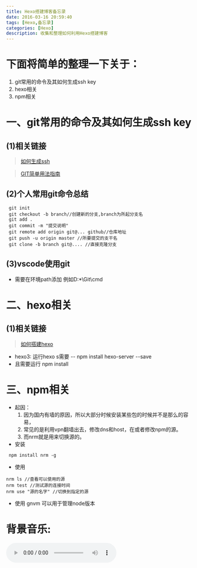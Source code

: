```yaml
---
title: Hexo搭建博客备忘录
date: 2016-03-16 20:59:40
tags: [Hexo,备忘录]
categories: [Hexo]
description: 收集和整理如何利用Hexo搭建博客
---
```

# 下面将简单的整理一下关于：

1. git常用的命令及其如何生成ssh key
2. hexo相关
3. npm相关

<!--more-->

# 一、git常用的命令及其如何生成ssh key

## (1)相关链接
> [如何生成ssh](http://wiki.jikexueyuan.com/project/git-tutorial/remote-repository.html)

> [GIT简单用法指南](http://rogerdudler.github.io/git-guide/index.zh.html)

## (2)个人常用git命令总结
```
 git init
 git checkout -b branch//创建新的分支,branch为所起分支名
 git add .
 git commit -m "提交说明"
 git remote add origin git@... github//仓库地址
 git push -u origin master //所要提交的支干名
 git clone -b branch git@.... //直接克隆分支
 ```

## (3)vscode使用git
* 需要在环境path添加 例如D:\*\Git\cmd

# 二、hexo相关

## (1)相关链接
> [如何搭建hexo](http://www.jianshu.com/p/465830080ea9)
* hexo3: 运行hexo s需要 -- npm install hexo-server --save
* 且需要运行 npm install


# 三、npm相关
* 起因：
	1. 因为国内有墙的原因，所以大部分时候安装某些包的时候并不是那么的容易，
	2. 常见的是利用vpn翻墙出去，修改dns和host，在或者修改npm的源。
	3. 而nrm就是用来切换源的。
* 安装
```
 npm install nrm -g
```
* 使用
```
nrm ls //查看可以使用的源
nrm test //测试源的连接时间
nrm use "源的名字" //切换到指定的源
```
* 使用
gnvm 可以用于管理node版本

# 背景音乐:
<!--<embed src="http://music.163.com/style/swf/widget.swf?sid=27808044&type=2&auto=1&width=320&height=66" width="340" height="86"  allowNetworking="all"></embed>-->
<!--<iframe frameborder="no" border="0" marginwidth="0" marginheight="0" width=430 height=86 src="http://ksapuw.changba.com/userdata/userwork/29/869052029.mp3"></iframe>-->
<audio autoplay loop src="http://ksapuw.changba.com/userdata/userwork/29/869052029.mp3" controls="controls">
Your browser does not support the audio tag.
</audio>

